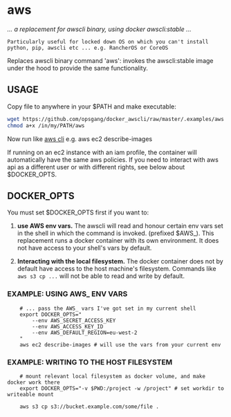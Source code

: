 [1]: http://docs.aws.amazon.com/cli/latest/reference/ "aws cli reference (latest)"
# aws

_... a replacement for awscli binary, using docker awscli:stable ..._

    Particularly useful for locked down OS on which you can't install
    python, pip, awscli etc ... e.g. RancherOS or CoreOS

Replaces awscli binary command 'aws': invokes the awscli:stable image under the hood
to provide the same functionality.

## USAGE

Copy file to anywhere in your $PATH and make executable:

```bash
wget https://github.com/opsgang/docker_awscli/raw/master/.examples/aws -O /in/my/PATH/aws
chmod a+x /in/my/PATH/aws
```

Now run like [aws cli][1] e.g. aws ec2 describe-images

If running on an ec2 instance with an iam profile, the container will automatically
have the same aws policies. If you need to interact with aws api as a different user
or with different rights, see below about $DOCKER\_OPTS.

## DOCKER\_OPTS

You must set $DOCKER\_OPTS first if you want to:

1. **use AWS env vars.**
    The awscli will read and honour certain env vars set
    in the shell in which the command is invoked. (prefixed $AWS\_).
    This replacement runs a docker container with its own environment. It does not
    have access to your shell's vars by default.

2. **Interacting with the local filesystem.**
    The docker container does not by default have access to the host machine's filesystem.
    Commands like `aws s3 cp ...` will not be able to read and write by default.

### EXAMPLE: USING AWS\_ ENV VARS

        # ... pass the AWS_ vars I've got set in my current shell
        export DOCKER_OPTS="
            --env AWS_SECRET_ACCESS_KEY
            --env AWS_ACCESS_KEY_ID
            --env AWS_DEFAULT_REGION=eu-west-2
        "
        aws ec2 describe-images # will use the vars from your current env

### EXAMPLE: WRITING TO THE HOST FILESYSTEM


        # mount relevant local filesystem as docker volume, and make docker work there
        export DOCKER_OPTS="-v $PWD:/project -w /project" # set workdir to writeable mount

        aws s3 cp s3://bucket.example.com/some/file .
